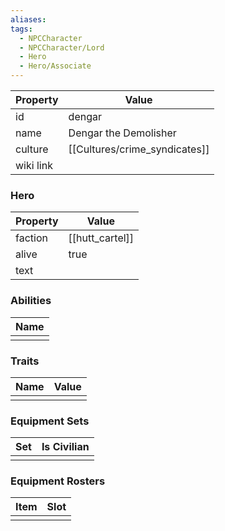 ```yaml
---
aliases: 
tags:
  - NPCCharacter
  - NPCCharacter/Lord
  - Hero
  - Hero/Associate
---
```


| Property  | Value                         |
| :-------- | ----------------------------- |
| id        | dengar                        |
| name      | Dengar the Demolisher         |
| culture   | [[Cultures/crime_syndicates]] |
| wiki link |                               |
### Hero
| Property | Value           |
| -------- | --------------- |
| faction  | [[hutt_cartel]] |
| alive    | true            |
| text     |                 |

### Abilities
| Name |
| :--: |
|      |

### Traits
| Name | Value |
| ---- | ----- |
|      |       |

### Equipment Sets
| Set | Is Civilian |
| --- | ----------- |
|     |             |

### Equipment Rosters
| Item | Slot |
| ---- | ---- |
|      |      |
